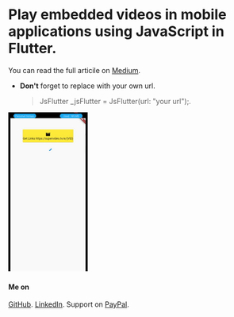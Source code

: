 # Play embedded videos in mobile applications using JavaScript in Flutter.

You can read the full articile on [Medium](https://medium.com/@najyfannoun).

- **Don't** forget to replace with your own url.
	> JsFlutter _jsFlutter = JsFlutter(url: "your url");.


![Flutter JavaScript](https://raw.githubusercontent.com/NajyFannoun/embedded_video_player/master/assets/gifs/embed.gif)

#### Me on
[GitHub](https://medium.com/@najyfannoun).
[LinkedIn](https://www.linkedin.com/in/najyfannoun/).
Support on [PayPal](https://www.paypal.com/paypalme/najyfannoun).